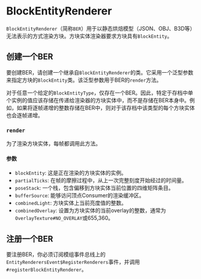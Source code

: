 BlockEntityRenderer
===================

`BlockEntityRenderer`（简称`BER`）用于以静态烘焙模型（JSON、OBJ、B3D等）无法表示的方式渲染方块。方块实体渲染器要求方块具有`BlockEntity`。

创建一个BER
----------

要创建BER，请创建一个继承自`BlockEntityRenderer`的类。它采用一个泛型参数来指定方块的`BlockEntity`类。该泛型参数用于BER的`render`方法。

对于任意一个给定的`BlockEntityType`，仅存在一个BER。因此，特定于存档中单个实例的值应该存储在传递给渲染器的方块实体中，而不是存储在BER本身中。例如，如果将逐帧递增的整数存储在BER中，则对于该存档中该类型的每个方块实体也会逐帧递增。

### `render`

为了渲染方块实体，每帧都调用此方法。

#### 参数
* `blockEntity`: 这是正在渲染的方块实体的实例。
* `partialTicks`: 在帧的摩擦过程中，从上一次完整刻度开始经过的时间量。
* `poseStack`: 一个栈，包含偏移到方块实体当前位置的四维矩阵条目。
* `bufferSource`: 能够访问顶点Consumer的渲染缓冲区。
* `combinedLight`: 方块实体上当前亮度值的整数。
* `combinedOverlay`: 设置为方块实体的当前overlay的整数，通常为`OverlayTexture#NO_OVERLAY`或655,360。

注册一个BER
----------

要注册BER，你必须订阅模组事件总线上的`EntityRenderersEvent$RegisterRenderers`事件，并调用`#registerBlockEntityRenderer`。
